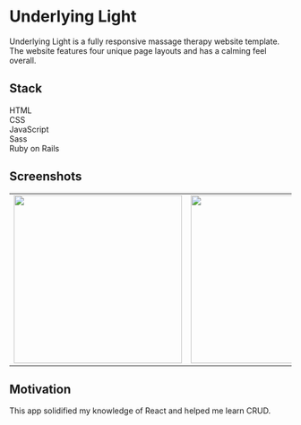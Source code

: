 # Underlying Light

Underlying Light is a fully responsive massage therapy website template. The website features four unique page layouts and has a calming feel overall.

## Stack

HTML <br>
CSS <br>
JavaScript <br>
Sass <br>
Ruby on Rails

## Screenshots

<table>
  <tr>
    <td><img src="https://github.com/ewether/Underlying-Light/blob/master/app/assets/images/screenshots/Massage%20home.png" width="300px"></td>
    <td><img src="https://github.com/ewether/Underlying-Light/blob/master/app/assets/images/screenshots/massage%20about.png" width="300px"></td>
    <td><img src="https://github.com/ewether/Underlying-Light/blob/master/app/assets/images/screenshots/massage%20services.png" width="300px"></td>
    <td><img src="https://github.com/ewether/Underlying-Light/blob/master/app/assets/images/screenshots/massage%20contact.png" width="300px"></td>
  </tr>
</table>

## Motivation

This app solidified my knowledge of React and helped me learn CRUD.
